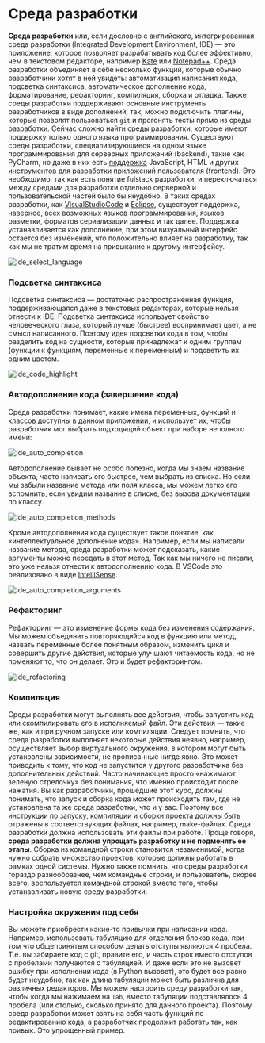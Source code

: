 # Среда разработки 

**Среда разработки** или, если дословно с английского, интегрированная среда разработки (Integrated Development Environment, IDE) — это приложение, которое позволяет разрабатывать код более эффективно, чем в текстовом редакторе, например [Kate](https://kate-editor.org/) или [Notepad++](https://notepad-plus-plus.org/downloads/). Среда разработки объединяет в себе несколько функций, которые обычно разработчики хотят в ней увидеть: автоматизация написания кода, подсветка синтаксиса, автоматическое дополнение кода, форматирование, рефакторинг, компиляция, сборка и отладка. Также среды разработки поддерживают основные инструменты разработчиков в виде дополнений, так, можно подключить плагины, которые позволят пользоваться `git` и прогонять тесты прямо из среды разработки. Сейчас сложно найти среды разработки, которые имеют поддержку только одного языка программирования. Существуют среды разработки, специализирующиеся на одном языке программирования для серверных приложений (backend), такие как PyCharm, но даже в них есть [поддержка](https://www.jetbrains.com/help/pycharm/supported-languages.html) JavaScript, HTML и других инструментов для разработки приложений пользователя (frontend). Это необходимо, так как есть понятие fulstack разработки, и переключаться между средами для разработки отдельно серверной и пользовательской частей было бы неудобно. В таких средах разработки, как [VisualStudioCode](https://code.visualstudio.com/) и [Eclipse](https://www.eclipse.org/downloads/), существует поддержка, наверное, всех возможных языков программирования, языков разметки, форматов сериализации данных и так далее. Поддержка устанавливается как дополнение, при этом визуальный интерфейс остается без изменений, что положительно влияет на разработку, так как мы не тратим время на привыкание к другому интерфейсу.

![ide_select_language](/graphics/ide_select_language.png)

### Подсветка синтаксиса

Подсветка синтаксиса — достаточно распространенная функция, поддерживающаяся даже в текстовых редакторах, которые нельзя отнести к IDE. Подсветка синтаксиса использует свойство человеческого глаза, который лучше (быстрее) воспринимает цвет, а не смысл написанного. Поэтому идея подсветки кода в том, чтобы разделить код на сущности, которые принадлежат к одним группам (функции к функциям, переменные к переменным) и подсветить их одним цветом. 

![ide_code_highlight](/graphics/ide_code_highlight.png)

### Автодополнение кода (завершение кода)

Среда разработки понимает, какие имена переменных, функций и классов доступны в данном приложении, и использует их, чтобы разработчик мог выбрать подходящий объект при наборе неполного имени:

![ide_auto_completion](/graphics/ide_auto_completion.png)

Автодополнение бывает не особо полезно, когда мы знаем название объекта, часто написать его быстрее, чем выбрать из списка. Но если мы забыли название метода или поля класса, мы можем легко его вспомнить, если увидим название в списке, без вызова документации по классу. 

![ide_auto_completion_methods](/graphics/ide_auto_completion_methods.png)

Кроме автодополнения кода существует такое понятие, как «интеллектуальное дополнение кода». Например, если мы написали название метода, среда разработки может подсказать, какие аргументы можно передать в этот метод. Так как мы ничего не писали, это уже нельзя отнести к автодополнению кода. В VSCode это реализовано в виде [IntelliSense](https://code.visualstudio.com/docs/editor/intellisense).

![ide_auto_completion_arguments](/graphics/ide_auto_completion_arguments.png)

### Рефакторинг

Рефакторинг — это изменение формы кода без изменения содержания. Мы можем объединить повторяющийся код в функцию или метод, назвать переменные более понятным образом, изменить цикл и совершить другие действия, которые улучшают читаемость кода, но не поменяют то, что он делает. Это и будет рефакторингом. 

![ide_refactoring](/graphics/ide_refactoring.png)

### Компиляция

Среды разработки могут выполнять все действия, чтобы запустить код или скомпилировать его в исполняемый файл. Эти действия — такие же, как и при ручном запуске или компиляции. Следует помнить, что среда разработки выполняет некоторые действия неявно, например, осуществляет выбор виртуального окружения, в котором могут быть установлены зависимости, не прописанные нигде явно. Это может приводить к тому, что код не запустится у другого разработчика без дополнительных действий. Часто начинающие просто «нажимают зеленую стрелочку» без понимания, что именно происходит после нажатия. Вы как разработчики, прошедшие этот курс, должны понимать, что запуск и сборка кода может происходить там, где не установлена та же среда разработки, что и у вас. Поэтому все инструкции по запуску, компиляции и сборки проекта должны быть отражены в соответствующих файлах, например, make-файлах. Среда разработки должна использовать эти файлы при работе. Проще говоря, **среда разработки должна упрощать разработку и не подменять ее этапы**. Сборка из командной строки становится незаменимой, когда нужно собрать множество проектов, которые должны работать в рамках одной системы. Нужно также помнить, что среды разработки гораздо разнообразнее, чем командные строки, и пользователь, скорее всего, воспользуется командной строкой вместо того, чтобы устанавливать новую среду разработки.

### Настройка окружения под себя 

Вы можете приобрести какие-то привычки при написании кода. Например, использовать табуляцию для отделения блоков кода, при том что общепринятым способом делать отступы являются 4 пробела. Т.е. вы забираете код с git, правите его, и часть строк вместо отступов с пробелами получаются с табуляцией. И даже если это не вызовет ошибку при исполнении кода (в Python вызовет), это будет все равно будет неудобно, так как длина табуляции может быть различна для различных редакторов. Мы можем настроить среду разработки так, чтобы когда мы нажимаем на `Tab`, вместо табуляции подставлялось 4 пробела (или столько, сколько принято для данного проекта). Поэтому среда разработки может взять на себя часть функций по редактированию кода, а разработчик продолжит работать так, как привык. Это упрощенный пример. 
